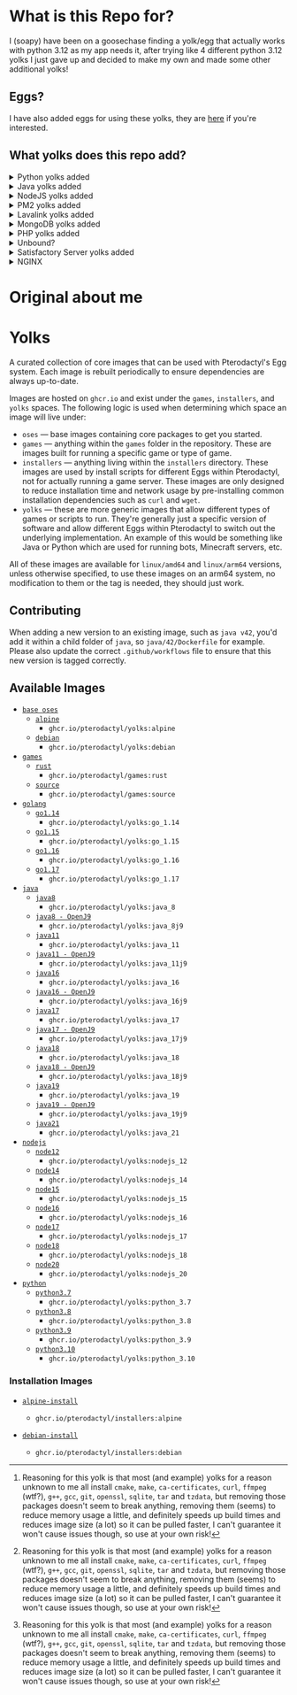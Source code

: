 # What is this Repo for?

I (soapy) have been on a goosechase finding a yolk/egg that actually works with python 3.12 as my app needs it, after trying like 4 different python 3.12 yolks I just gave up and decided to make my own and made some other additional yolks!

## Eggs?
I have also added eggs for using these yolks, they are [here](/eggs) if you're interested.

## What yolks does this repo add?

<details>
<summary>Python yolks added</summary>

- `3.12` Just python 3.12, based off all the other yolks, nothing extra

- `3.12-nep` (**N**o **E**xtra **P**ackages) for python 3.12 only, what this does is explained here [^1]

- `3.12-tini` (based off the 3.12-nep yolk) which adds [TINI](https://github.com/krallin/tini) to the entrypoint so python will actually quit instead of just hanging forever until killed when you press stop

- `3.12-git` (based off the 3.12-tini yolk) which adds git to the image, so you can clone repos and stuff

- `3.12-mr` (based off the 3.12-git yolk) which is just a different entrypoint.sh file to run multiple main.py files in a scripts folder, I use this to run the too many discord bots I have, since I can't justify having an individual container for each one

- `3.13` Python 3.13

- `3.13-nep` Python 3.13, no extra packages

- `3.13-tini` Python 3.13, no extra packages, with TINI
</details>
<details>
<summary>Java yolks added</summary>
All graalvm 17 yolks are based off 17.0.12 which is now outdated, this is due to oracle deciding to lock graalvm 17 behind a license that prevents re-distibution, so I can't update it, but it still works fine, just be aware of that.

- `graalvm-EE` Does not include graalvm EE, you must make a mount at /graalvm of a copy of the whole graalvm EE folder for to work, otherwise, it wont work.

- `17-graalvm` Java 17 graalvm, also removes unneeded(?) packages, based off debian:latest

- `17-g-thanos` Same as 17-graalvm, but adds PHP to run [Thanos](https://github.com/aternosorg/thanos) after the server stops, removing chunks with inhabited time of 0 to reduce storage usage

- `17-graalvm-slim` Same as 17-graalvm, but uses debian:bookworm-slim instead of debian:latest

- `21-graalvm` Same as 17-graalvm, just java 21 instead of 17

- `21-g-thanos` Same as 17-g-thanos, just java 21 instead of 17

- `21-graalvm-slim` Same as 21-graalvm, but uses debian:bookworm-slim instead of debian:latest

- `22` Java 22, no graalvm, no thanos, no slim, just eclipse temurin 22

- `22-g-thanos` Self explainatory.

- `22-graalvm` Self explainatory.

- `22-graalvm-slim` Self explainatory.

- `23` Java 23.

- `23-g-thanos` Self explainatory.

- `23-graalvm` Self explainatory.

- `23-graalvm-slim` Self explainatory.
</details>
<details>
<summary>NodeJS yolks added</summary>

- `20-nep` NodeJS 20 with no extra packages [^1]

- `22` NodeJS 22

- `22-nep` NodeJS 22 with no extra packages [^1]
</details>
<details>
<summary>PM2 yolks added</summary>

- `pm2` PM2, based off NodeJS 22 NEP, adds PM2 and python, I wouldn't recommend using this since its very specialized to my needs, and I'll probably break it with no warning, so I'd recommend forking
</details>
<details>
<summary>Lavalink yolks added</summary>

- `latest` Latest release of lavalink, based off eclipse-temurin 17 (alpine), downloads the latest lavalink jar and runs it (i should probably change how it downloads but it works for me), also downloads an application.yml from [here](https://github.com/lavalink-devs/Lavalink/blob/master/LavalinkServer/application.yml.example) if you do not have one.

- `v3` Same as latest, but uses the last version of V3 which is 3.7.13
</details>
<details>
<summary>MongoDB yolks added</summary>
If a folder named 'mongodb-data-to-restore' exists in the /home/container directory mongoDB will try to restore all the data from that folder, this is useful for restoring a backup or migrating data, but this will drop existing data in the database, so be careful! This also will not restore indexes.

You can specify the enviorment variable `PRUNE_DIAGNOSTIC_DATA` to `1` to remove all the diagnostic data that mongoDB collects on start, this is useful for reducing disk usage, but will make it harder to diagnose issues.

- `latest` Latest version of MongoDB.

- `8` MongoDB 8, whatever the latest subversion is.

- `7` Same as 8, but 7!

- `6` Same as 7, but 6!

- `5` Okay you get the point.
</details>
<details>
<summary>PHP yolks added</summary>
All PHP versions are based off php:VERSION-cli except for alpine versions which are based off php:VERSION-cli-alpine, all of these also install TINI so they actually quit when you press stop.

- `8.1` PHP 8.1

- `8.2` PHP 8.2

- `8.3` PHP 8.3

- `8.4` PHP 8.4

- `8.1-alpine` PHP 8.1, but alpine

- `8.2-alpine` PHP 8.2, also running alpine

- `8.3-alpine` PHP 8.3, still alpine

- `8.4-alpine` What a surprise! PHP 8.4 on alpine!
</details>
<details>
<summary>Unbound?</summary>
I would not recommend using this, but if you want to, go ahead, it's just unbound, with some extra packages and compatible with pterodactyl

- `unbound`
</details>
<details>
<summary>Satisfactory Server yolks added</summary>

Thanks to [this](https://github.com/wolveix/satisfactory-server/blob/main/Dockerfile) docker file for the base of this yolk!

- `debian` This is the recommended yolk for satisfactory, it's based off steamcmd:debian-12 and installs the satisfactory server.

- `rocky` Same as debian, but based off steamcmd:rocky, not sure why you'd want to use this, but hey, it's here.

- `ubuntu` Just based off steamcmd/steamcmd:ubuntu

- `ubuntu-22` ubuntu 22, this is what the original docker image used.

- `ubuntu-24` You get the point.
</details>
<details>
<summary>NGINX</summary>
A simple NGINX server with `git` and `ca-certificates` installed, based off `nginx:alpine`, designed to work with a git repo, remember to block `.git`!

- `nginx-simple`
</details>

# Original about me

# Yolks

A curated collection of core images that can be used with Pterodactyl's Egg system. Each image is rebuilt
periodically to ensure dependencies are always up-to-date.

Images are hosted on `ghcr.io` and exist under the `games`, `installers`, and `yolks` spaces. The following logic
is used when determining which space an image will live under:

* `oses` — base images containing core packages to get you started.
* `games` — anything within the `games` folder in the repository. These are images built for running a specific game
or type of game.
* `installers` — anything living within the `installers` directory. These images are used by install scripts for different
Eggs within Pterodactyl, not for actually running a game server. These images are only designed to reduce installation time
and network usage by pre-installing common installation dependencies such as `curl` and `wget`.
* `yolks` — these are more generic images that allow different types of games or scripts to run. They're generally just
a specific version of software and allow different Eggs within Pterodactyl to switch out the underlying implementation. An
example of this would be something like Java or Python which are used for running bots, Minecraft servers, etc.

All of these images are available for `linux/amd64` and `linux/arm64` versions, unless otherwise specified, to use
these images on an arm64 system, no modification to them or the tag is needed, they should just work.

## Contributing

When adding a new version to an existing image, such as `java v42`, you'd add it within a child folder of `java`, so
`java/42/Dockerfile` for example. Please also update the correct `.github/workflows` file to ensure that this new version
is tagged correctly.

## Available Images

* [`base oses`](https://github.com/pterodactyl/yolks/tree/master/oses)
  * [`alpine`](https://github.com/pterodactyl/yolks/tree/master/oses/alpine)
    * `ghcr.io/pterodactyl/yolks:alpine`
  * [`debian`](https://github.com/pterodactyl/yolks/tree/master/oses/debian)
    * `ghcr.io/pterodactyl/yolks:debian`
* [`games`](https://github.com/pterodactyl/yolks/tree/master/games)
  * [`rust`](https://github.com/pterodactyl/yolks/tree/master/games/rust)
    * `ghcr.io/pterodactyl/games:rust`
  * [`source`](https://github.com/pterodactyl/yolks/tree/master/games/source)
    * `ghcr.io/pterodactyl/games:source`
* [`golang`](https://github.com/pterodactyl/yolks/tree/master/go)
  * [`go1.14`](https://github.com/pterodactyl/yolks/tree/master/go/1.14)
    * `ghcr.io/pterodactyl/yolks:go_1.14`
  * [`go1.15`](https://github.com/pterodactyl/yolks/tree/master/go/1.15)
    * `ghcr.io/pterodactyl/yolks:go_1.15`
  * [`go1.16`](https://github.com/pterodactyl/yolks/tree/master/go/1.16)
    * `ghcr.io/pterodactyl/yolks:go_1.16`
  * [`go1.17`](https://github.com/pterodactyl/yolks/tree/master/go/1.17)
    * `ghcr.io/pterodactyl/yolks:go_1.17`
* [`java`](https://github.com/pterodactyl/yolks/tree/master/java)
  * [`java8`](https://github.com/pterodactyl/yolks/tree/master/java/8)
    * `ghcr.io/pterodactyl/yolks:java_8`
  * [`java8 - OpenJ9`](https://github.com/pterodactyl/yolks/tree/master/java/8j9)
    * `ghcr.io/pterodactyl/yolks:java_8j9`
  * [`java11`](https://github.com/pterodactyl/yolks/tree/master/java/11)
    * `ghcr.io/pterodactyl/yolks:java_11`
  * [`java11 - OpenJ9`](https://github.com/pterodactyl/yolks/tree/master/java/11j9)
    * `ghcr.io/pterodactyl/yolks:java_11j9`
  * [`java16`](https://github.com/pterodactyl/yolks/tree/master/java/16)
    * `ghcr.io/pterodactyl/yolks:java_16`
  * [`java16 - OpenJ9`](https://github.com/pterodactyl/yolks/tree/master/java/16j9)
    * `ghcr.io/pterodactyl/yolks:java_16j9`
  * [`java17`](https://github.com/pterodactyl/yolks/tree/master/java/17)
    * `ghcr.io/pterodactyl/yolks:java_17`
  * [`java17 - OpenJ9`](https://github.com/pterodactyl/yolks/tree/master/java/17j9)
    * `ghcr.io/pterodactyl/yolks:java_17j9`
  * [`java18`](https://github.com/pterodactyl/yolks/tree/master/java/18)
    * `ghcr.io/pterodactyl/yolks:java_18`
  * [`java18 - OpenJ9`](https://github.com/pterodactyl/yolks/tree/master/java/18j9)
    * `ghcr.io/pterodactyl/yolks:java_18j9`
  * [`java19`](https://github.com/pterodactyl/yolks/tree/master/java/19)
    * `ghcr.io/pterodactyl/yolks:java_19`
  * [`java19 - OpenJ9`](https://github.com/pterodactyl/yolks/tree/master/java/19j9)
    * `ghcr.io/pterodactyl/yolks:java_19j9`
  * [`java21`](https://github.com/pterodactyl/yolks/tree/master/java/21)
    * `ghcr.io/pterodactyl/yolks:java_21`
* [`nodejs`](https://github.com/pterodactyl/yolks/tree/master/nodejs)
  * [`node12`](https://github.com/pterodactyl/yolks/tree/master/nodejs/12)
    * `ghcr.io/pterodactyl/yolks:nodejs_12`
  * [`node14`](https://github.com/pterodactyl/yolks/tree/master/nodejs/14)
    * `ghcr.io/pterodactyl/yolks:nodejs_14`
  * [`node15`](https://github.com/pterodactyl/yolks/tree/master/nodejs/15)
    * `ghcr.io/pterodactyl/yolks:nodejs_15`
  * [`node16`](https://github.com/pterodactyl/yolks/tree/master/nodejs/16)
    * `ghcr.io/pterodactyl/yolks:nodejs_16`
  * [`node17`](https://github.com/pterodactyl/yolks/tree/master/nodejs/17)
    * `ghcr.io/pterodactyl/yolks:nodejs_17`
  * [`node18`](https://github.com/pterodactyl/yolks/tree/master/nodejs/18)
    * `ghcr.io/pterodactyl/yolks:nodejs_18`
  * [`node20`](https://github.com/pterodactyl/yolks/tree/master/nodejs/18)
    * `ghcr.io/pterodactyl/yolks:nodejs_20`
* [`python`](https://github.com/pterodactyl/yolks/tree/master/python)
  * [`python3.7`](https://github.com/pterodactyl/yolks/tree/master/python/3.7)
    * `ghcr.io/pterodactyl/yolks:python_3.7`
  * [`python3.8`](https://github.com/pterodactyl/yolks/tree/master/python/3.8)
    * `ghcr.io/pterodactyl/yolks:python_3.8`
  * [`python3.9`](https://github.com/pterodactyl/yolks/tree/master/python/3.9)
    * `ghcr.io/pterodactyl/yolks:python_3.9`
  * [`python3.10`](https://github.com/pterodactyl/yolks/tree/master/python/3.10)
    * `ghcr.io/pterodactyl/yolks:python_3.10`

### Installation Images

* [`alpine-install`](https://github.com/pterodactyl/yolks/tree/master/installers/alpine)
  * `ghcr.io/pterodactyl/installers:alpine`

* [`debian-install`](https://github.com/pterodactyl/yolks/tree/master/installers/debian)
  * `ghcr.io/pterodactyl/installers:debian`

[^1]: Reasoning for this yolk is that most (and example) yolks for a reason unknown to me all install `cmake`, `make`, `ca-certificates`, `curl`, `ffmpeg` (wtf?), `g++`, `gcc`, `git`, `openssl`, `sqlite`, `tar` and `tzdata`, but removing those packages doesn't seem to break anything, removing them (seems) to reduce memory usage a little, and definitely speeds up build times and reduces image size (a lot) so it can be pulled faster, I can't guarantee it won't cause issues though, so use at your own risk!
